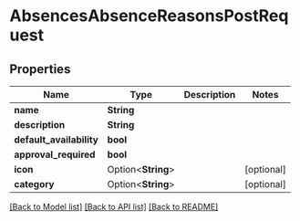 # AbsencesAbsenceReasonsPostRequest

## Properties

Name | Type | Description | Notes
------------ | ------------- | ------------- | -------------
**name** | **String** |  | 
**description** | **String** |  | 
**default_availability** | **bool** |  | 
**approval_required** | **bool** |  | 
**icon** | Option<**String**> |  | [optional]
**category** | Option<**String**> |  | [optional]

[[Back to Model list]](../README.md#documentation-for-models) [[Back to API list]](../README.md#documentation-for-api-endpoints) [[Back to README]](../README.md)


